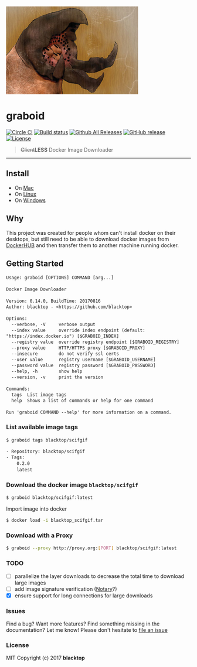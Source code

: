 ![logo](https://github.com/blacktop/graboid/raw/master/graboids.jpg)

# graboid

[![Circle CI](https://circleci.com/gh/blacktop/graboid.png?style=shield)](https://circleci.com/gh/blacktop/graboid) [![Build status](https://ci.appveyor.com/api/projects/status/go99ieg0mqpmyi7g?svg=true)](https://ci.appveyor.com/project/blacktop/graboid) [![Github All Releases](https://img.shields.io/github/downloads/blacktop/graboid/total.svg)](https://github.com/blacktop/graboid) [![GitHub release](https://img.shields.io/github/release/blacktop/graboid.svg)](https://github.com/blacktop/graboid/releases) [![License](http://img.shields.io/:license-mit-blue.svg)](http://doge.mit-license.org)

> ~~Client~~**LESS** Docker Image Downloader

---

## Install

- On [Mac](https://github.com/blacktop/graboid/blob/master/docs/macos.md)
- On [Linux](https://github.com/blacktop/graboid/blob/master/docs/linux.md)
- On [Windows](https://github.com/blacktop/graboid/blob/master/docs/windows.md)

## Why

This project was created for people whom can't install docker on their desktops, but still need to be able to download docker images from [DockerHUB](https://hub.docker.com) and then transfer them to another machine running docker.

## Getting Started

```
Usage: graboid [OPTIONS] COMMAND [arg...]

Docker Image Downloader

Version: 0.14.0, BuildTime: 20170816
Author: blacktop - <https://github.com/blacktop>

Options:
  --verbose, -V     verbose output
  --index value     override index endpoint (default: "https://index.docker.io") [$GRABOID_INDEX]
  --registry value  override registry endpoint [$GRABOID_REGISTRY]
  --proxy value     HTTP/HTTPS proxy [$GRABOID_PROXY]
  --insecure        do not verify ssl certs
  --user value      registry username [$GRABOID_USERNAME]
  --password value  registry password [$GRABOID_PASSWORD]
  --help, -h        show help
  --version, -v     print the version

Commands:
  tags  List image tags
  help  Shows a list of commands or help for one command

Run 'graboid COMMAND --help' for more information on a command.
```

### List available image tags

```sh
$ graboid tags blacktop/scifgif
```

```sh
- Repository: blacktop/scifgif
- Tags:
    0.2.0
    latest
```

### Download the docker image `blacktop/scifgif`

```sh
$ graboid blacktop/scifgif:latest
```

Import image into docker

```sh
$ docker load -i blacktop_scifgif.tar
```

### Download with a **Proxy**

```sh
$ graboid --proxy http://proxy.org:[PORT] blacktop/scifgif:latest
```

### TODO

- [ ] parallelize the layer downloads to decrease the total time to download large images
- [ ] add image signature verification ([Notary](https://github.com/docker/notary)?)
- [x] ensure support for long connections for large downloads

### Issues

Find a bug? Want more features? Find something missing in the documentation? Let me know! Please don't hesitate to [file an issue](https://github.com/blacktop/graboid/issues/new)

### License

MIT Copyright (c) 2017 **blacktop**
